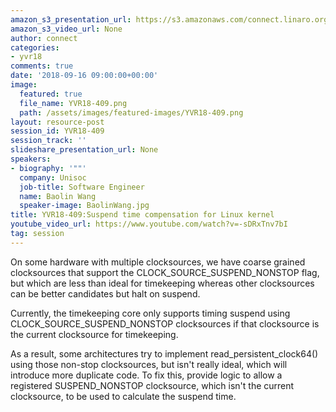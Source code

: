 ```yaml
---
amazon_s3_presentation_url: https://s3.amazonaws.com/connect.linaro.org/yvr18/presentations/yvr18-409.pdf
amazon_s3_video_url: None
author: connect
categories:
- yvr18
comments: true
date: '2018-09-16 09:00:00+00:00'
image:
  featured: true
  file_name: YVR18-409.png
  path: /assets/images/featured-images/YVR18-409.png
layout: resource-post
session_id: YVR18-409
session_track: ''
slideshare_presentation_url: None
speakers:
- biography: '""'
  company: Unisoc
  job-title: Software Engineer
  name: Baolin Wang
  speaker-image: BaolinWang.jpg
title: YVR18-409:Suspend time compensation for Linux kernel
youtube_video_url: https://www.youtube.com/watch?v=-sDRxTnv7bI
tag: session
---
```


On some hardware with multiple clocksources, we have coarse grained clocksources that support the CLOCK_SOURCE_SUSPEND_NONSTOP flag, but which are less than ideal for timekeeping whereas other clocksources can be better candidates but halt on suspend.

Currently, the timekeeping core only supports timing suspend using CLOCK_SOURCE_SUSPEND_NONSTOP clocksources if that clocksource is the current clocksource for timekeeping.

As a result, some architectures try to implement read_persistent_clock64() using those non-stop clocksources, but isn't really ideal, which will introduce more duplicate code. To fix this, provide logic to allow a registered SUSPEND_NONSTOP clocksource, which isn't the current clocksource, to be used to calculate the suspend time.
